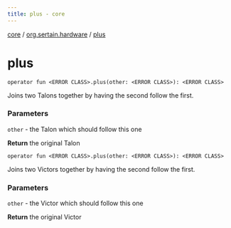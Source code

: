 ```yaml
---
title: plus - core
---
```


[core](../index.md) / [org.sertain.hardware](index.md) / [plus](.)

# plus

`operator fun <ERROR CLASS>.plus(other: <ERROR CLASS>): <ERROR CLASS>`

Joins two Talons together by having the second follow the first.

### Parameters

`other` - the Talon which should follow this one

**Return**
the original Talon

`operator fun <ERROR CLASS>.plus(other: <ERROR CLASS>): <ERROR CLASS>`

Joins two Victors together by having the second follow the first.

### Parameters

`other` - the Victor which should follow this one

**Return**
the original Victor

